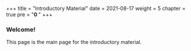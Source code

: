 +++
title = "Introductory Material"
date = 2021-08-17
weight = 5
chapter = true
pre = "<b>0  </b>"
+++
### Welcome!
This page is the main page for the introductory material.
